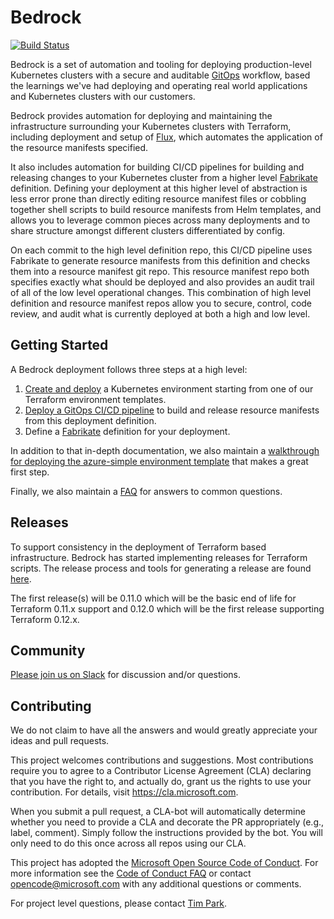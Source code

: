 # Bedrock

[![Build Status](https://dev.azure.com/epicstuff/bedrock/_apis/build/status/Microsoft.bedrock?branchName=master)](https://dev.azure.com/epicstuff/bedrock/_build/latest?definitionId=54&branchName=master)

Bedrock is a set of automation and tooling for deploying production-level Kubernetes clusters with a secure and auditable [GitOps](./gitops) workflow, based the learnings we've had deploying and operating real world applications and Kubernetes clusters with our customers.

Bedrock provides automation for deploying and maintaining the infrastructure surrounding your Kubernetes clusters with Terraform, including deployment and setup of [Flux](https://github.com/weaveworks/flux), which automates the application of the resource manifests specified.

It also includes automation for building CI/CD pipelines for building and releasing changes to your Kubernetes cluster from a higher level [Fabrikate](https://github.com/Microsoft/fabrikate) definition. Defining your deployment at this higher level of abstraction is less error prone than directly editing resource manifest files or cobbling together shell scripts to build resource manifests from Helm templates, and allows you to leverage common pieces across many deployments and to share structure amongst different clusters differentiated by config.

On each commit to the high level definition repo, this CI/CD pipeline uses Fabrikate to generate resource manifests from this definition and checks them into a resource manifest git repo. This resource manifest repo both specifies exactly what should be deployed and also provides an audit trail of all of the low level operational changes. This combination of high level definition and resource manifest repos allow you to secure, control, code review, and audit what is currently deployed at both a high and low level.

## Getting Started

A Bedrock deployment follows three steps at a high level:

1. [Create and deploy](./cluster) a Kubernetes environment starting from one of our Terraform environment templates.
2. [Deploy a GitOps CI/CD pipeline](./gitops) to build and release resource manifests from this deployment definition.
3. Define a [Fabrikate](https://github.com/Microsoft/fabrikate) definition for your deployment.

In addition to that in-depth documentation, we also maintain a [walkthrough for deploying the azure-simple environment template](./docs/azure-simple/README.md) that makes a great first step.

Finally, we also maintain a [FAQ](https://github.com/Microsoft/bedrock/wiki/FAQ) for answers to common questions.

## Releases

To support consistency in the deployment of Terraform based infrastructure.  Bedrock has started implementing releases for Terraform scripts.  The release process and tools for generating a release are found [here](./docs/releases).

The first release(s) will be 0.11.0 which will be the basic end of life for Terraform 0.11.x support and 0.12.0 which will be the first release supporting Terraform 0.12.x.

## Community

[Please join us on Slack](https://join.slack.com/t/bedrockco/shared_invite/enQtNjIwNzg3NTU0MDgzLTdiZGY4ZTM5OTM4MWEyM2FlZDA5MmE0MmNhNTQ2MGMxYTY2NGYxMTVlZWFmODVmODJlOWU0Y2U2YmM1YTE0NGI) for discussion and/or questions.

## Contributing

We do not claim to have all the answers and would greatly appreciate your ideas and pull requests.

This project welcomes contributions and suggestions. Most contributions require you to agree to a
Contributor License Agreement (CLA) declaring that you have the right to, and actually do, grant us
the rights to use your contribution. For details, visit https://cla.microsoft.com.

When you submit a pull request, a CLA-bot will automatically determine whether you need to provide
a CLA and decorate the PR appropriately (e.g., label, comment). Simply follow the instructions
provided by the bot. You will only need to do this once across all repos using our CLA.

This project has adopted the [Microsoft Open Source Code of Conduct](https://opensource.microsoft.com/codeofconduct/).
For more information see the [Code of Conduct FAQ](https://opensource.microsoft.com/codeofconduct/faq/) or
contact [opencode@microsoft.com](mailto:opencode@microsoft.com) with any additional questions or comments.

For project level questions, please contact [Tim Park](mailto:tpark@microsoft.com).
